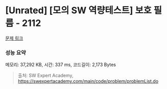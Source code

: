 # [Unrated] [모의 SW 역량테스트] 보호 필름 - 2112 

[문제 링크](https://swexpertacademy.com/main/code/problem/problemDetail.do?contestProbId=AV5V1SYKAaUDFAWu) 

### 성능 요약

메모리: 37,292 KB, 시간: 337 ms, 코드길이: 2,173 Bytes



> 출처: SW Expert Academy, https://swexpertacademy.com/main/code/problem/problemList.do
